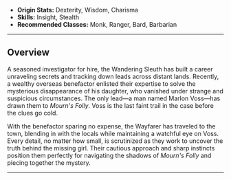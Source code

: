 

- **Origin Stats:** Dexterity, Wisdom, Charisma  
- **Skills:** Insight, Stealth  
- **Recommended Classes:** Monk, Ranger, Bard, Barbarian  

---

## Overview

A seasoned investigator for hire, the Wandering Sleuth has built a career unraveling secrets and tracking down leads across distant lands. Recently, a wealthy overseas benefactor enlisted their expertise to solve the mysterious disappearance of his daughter, who vanished under strange and suspicious circumstances. The only lead—a man named Marlon Voss—has drawn them to *Mourn's Folly*. Voss is the last faint trail in the case before the clues go cold.

With the benefactor sparing no expense, the Wayfarer has traveled to the town, blending in with the locals while maintaining a watchful eye on Voss. Every detail, no matter how small, is scrutinized as they work to uncover the truth behind the missing girl. Their cautious approach and sharp instincts position them perfectly for navigating the shadows of *Mourn's Folly* and piecing together the mystery.

---
